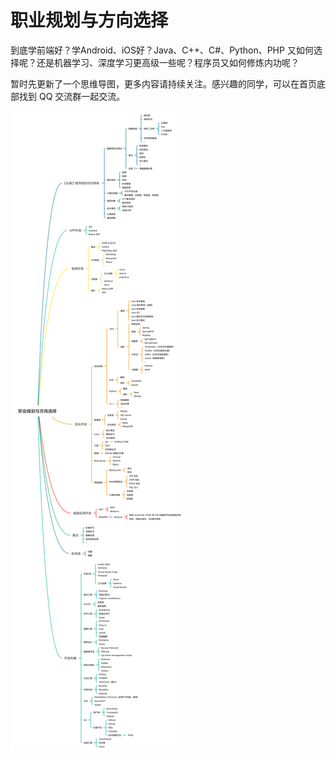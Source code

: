 # 职业规划与方向选择

到底学前端好？学Android、iOS好？Java、C++、C#、Python、PHP 又如何选择呢？还是机器学习、深度学习更高级一些呢？程序员又如何修炼内功呢？

暂时先更新了一个思维导图，更多内容请持续关注。感兴趣的同学，可以在首页底部找到 QQ 交流群一起交流。

![](assets/full-stack-dev-mind.svg)